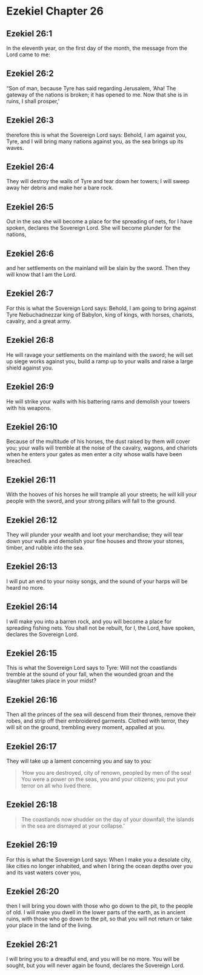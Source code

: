 # Ezekiel Chapter 26

## Ezekiel 26:1

In the eleventh year, on the first day of the month, the message from the Lord came to me:

## Ezekiel 26:2

“Son of man, because Tyre has said regarding Jerusalem, ‘Aha! The gateway of the nations is broken; it has opened to me. Now that she is in ruins, I shall prosper,’

## Ezekiel 26:3

therefore this is what the Sovereign Lord says: Behold, I am against you, Tyre, and I will bring many nations against you, as the sea brings up its waves.

## Ezekiel 26:4

They will destroy the walls of Tyre and tear down her towers; I will sweep away her debris and make her a bare rock.

## Ezekiel 26:5

Out in the sea she will become a place for the spreading of nets, for I have spoken, declares the Sovereign Lord. She will become plunder for the nations,

## Ezekiel 26:6

and her settlements on the mainland will be slain by the sword. Then they will know that I am the Lord.

## Ezekiel 26:7

For this is what the Sovereign Lord says: Behold, I am going to bring against Tyre Nebuchadnezzar king of Babylon, king of kings, with horses, chariots, cavalry, and a great army.

## Ezekiel 26:8

He will ravage your settlements on the mainland with the sword; he will set up siege works against you, build a ramp up to your walls and raise a large shield against you.

## Ezekiel 26:9

He will strike your walls with his battering rams and demolish your towers with his weapons.

## Ezekiel 26:10

Because of the multitude of his horses, the dust raised by them will cover you; your walls will tremble at the noise of the cavalry, wagons, and chariots when he enters your gates as men enter a city whose walls have been breached.

## Ezekiel 26:11

With the hooves of his horses he will trample all your streets; he will kill your people with the sword, and your strong pillars will fall to the ground.

## Ezekiel 26:12

They will plunder your wealth and loot your merchandise; they will tear down your walls and demolish your fine houses and throw your stones, timber, and rubble into the sea.

## Ezekiel 26:13

I will put an end to your noisy songs, and the sound of your harps will be heard no more.

## Ezekiel 26:14

I will make you into a barren rock, and you will become a place for spreading fishing nets. You shall not be rebuilt, for I, the Lord, have spoken, declares the Sovereign Lord.

## Ezekiel 26:15

This is what the Sovereign Lord says to Tyre: Will not the coastlands tremble at the sound of your fall, when the wounded groan and the slaughter takes place in your midst?

## Ezekiel 26:16

Then all the princes of the sea will descend from their thrones, remove their robes, and strip off their embroidered garments. Clothed with terror, they will sit on the ground, trembling every moment, appalled at you.

## Ezekiel 26:17

They will take up a lament concerning you and say to you:

> ‘How you are destroyed,
> city of renown,
> peopled by men of the sea!
> You were a power on the seas,
> you and your citizens;
> you put your terror on all who lived there.

## Ezekiel 26:18

> The coastlands now shudder
> on the day of your downfall;
> the islands in the sea
> are dismayed at your collapse.’

## Ezekiel 26:19

For this is what the Sovereign Lord says: When I make you a desolate city, like cities no longer inhabited, and when I bring the ocean depths over you and its vast waters cover you,

## Ezekiel 26:20

then I will bring you down with those who go down to the pit, to the people of old. I will make you dwell in the lower parts of the earth, as in ancient ruins, with those who go down to the pit, so that you will not return or take your place in the land of the living.

## Ezekiel 26:21

I will bring you to a dreadful end, and you will be no more. You will be sought, but you will never again be found, declares the Sovereign Lord.
